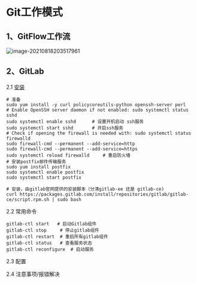# Git工作模式

## 1、GitFlow工作流 



![image-20210818203517961](C:\Users\LGB\AppData\Roaming\Typora\typora-user-images\image-20210818203517961.png)

## 2、GitLab

2.1 [安装](https://about.gitlab.com/install/#centos-7)

```
# 准备
sudo yum install -y curl policycoreutils-python openssh-server perl
# Enable OpenSSH server daemon if not enabled: sudo systemctl status sshd 
sudo systemctl enable sshd   	# 设置开机启动 ssh服务
sudo systemctl start sshd		# 开启ssh服务
# Check if opening the firewall is needed with: sudo systemctl status firewalld
sudo firewall-cmd --permanent --add-service=http
sudo firewall-cmd --permanent --add-service=https
sudo systemctl reload firewalld		# 重启防火墙
# 安装postfix邮件传输服务
sudo yum install postfix
sudo systemctl enable postfix
sudo systemctl start postfix

# 安装，由gitlab官网提供的安装脚本（分清gitlab-ee 还是 gitlab-ce)
curl https://packages.gitlab.com/install/repositories/gitlab/gitlab-ce/script.rpm.sh | sudo bash

```

2.2 常用命令

```
gitlab-ctl start   # 启动Gitlab组件
gitlab-ctl stop 	# 停止gitlab组件
gitlab-ctl restart	# 重启所有gitlab组件
gitlab-ctl status  	# 查看服务状态
gitlab-ctl reconfigure 	# 启动服务

```

2.3 配置





2.4 注意事项/报错解决